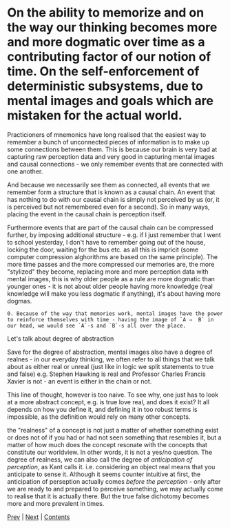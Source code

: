 On the ability to memorize and on the way our thinking becomes more and more dogmatic over time as a contributing factor of our notion of time. On the self-enforcement of deterministic subsystems, due to mental images and goals which are mistaken for the actual world.
===

Practicioners of mnemonics have long realised that the easiest way to remember a bunch of unconnected pieces of information is to make up some connections between them. This is because our brain is very bad at capturing raw perception data and very good in capturing mental images and causal connections - we only remember events that are connected with one another.

And because we necessarily see them as connected, all events that we remember form a structure that is known as a causal chain. An event that has nothing to do with our causal chain is simply not perceived by us (or, it is perceived but not remembered even for a second). So in many ways, placing the event in the causal chain is perception itself.

Furthermore events that are part of the causal chain can be compressed further, by imposing additional structure - e.g. if I just remember that I went to school yesterday, I don't have to remember going out of the house, locking the door, waiting for the bus etc. as all this is impricit (some computer compression alghorithms are based on the same principle). The more time passes and the more compressed our memories are, the more "stylized" they become, replacing more and more perception data with mental images, this is why older people as a rule are more dogmatic than younger ones - it is not about older people having more knowledge (real knowledge will make you less dogmatic if anything), it's about having more dogmas.

```
0. Because of the way that memories work, mental images have the power to reinforce themselves with time - having the image of `A ⇒  B` in our head, we would see `A`-s and `B`-s all over the place. 
```
Let's talk about  degree of abstraction 

Save for the degree of abstraction, mental images also have a degree of realnes - in our everyday thinking, we often refer to all things that we talk about as either real or unreal (just like in logic we split statements to true and false) e.g. Stephen Hawking is real and Professor Charles Francis Xavier is not - an event is either in the chain or not.

This line of thought, however is too naive. To see why, one just has to look at a more abstract concept, e.g. is true love real, and does it exist? It all depends on how you define it, and defining it in too robust terms is impossible, as the definition would rely on many other concepts.

the "realness" of a concept is not just a matter of whether something exist or does not of if you had or had not seen something that resembles it, but a matter of how much does the concept resonate with the concepts that constitute our worldview. In other words, it is not a yes/no question. The degree of realness, we can also call the degree of *anticipation of perception*, as Kant calls it. i.e. considering an object real means that you anticipate to sense it. Although it seems counter intuitive at first, the anticipation of perseption actually comes *before the perception* - only after we are ready to and prepared to perceive something, we may actually come to realise that it is actually there. But the true false dichotomy becomes more and more prevalent in times.



[Prev](03) | [Next](09) | [Contents](/time) 
